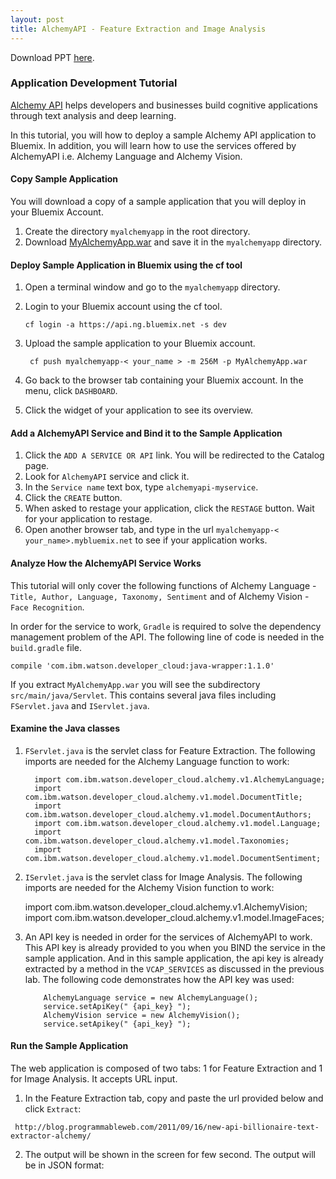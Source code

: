 ```yaml
---
layout: post
title: AlchemyAPI - Feature Extraction and Image Analysis
---
```

Download PPT [here](https://www.github.com/string-args/MyAlchemyApps).

### Application Development Tutorial

[Alchemy API](http://www.alchemyapi.com/) helps developers and businesses build cognitive applications through text analysis and deep learning.

In this tutorial, you will how to deploy a sample Alchemy API application to Bluemix. In addition, you will learn how to use the services offered by AlchemyAPI i.e. Alchemy Language and Alchemy Vision.

#### Copy Sample Application

You will download a copy of a sample application that you will deploy in your Bluemix Account.

1. Create the directory `myalchemyapp` in the root directory. 
2. Download [MyAlchemyApp.war](https://github.com/string-args/MyAlchemyApps) and save it in the `myalchemyapp` directory.

#### Deploy Sample Application in Bluemix using the cf tool

1. Open a terminal window and go to the `myalchemyapp` directory.
2. Login to your Bluemix account using the cf tool. 

    ` cf login -a https://api.ng.bluemix.net -s dev `

3. Upload the sample application to your Bluemix account.

     ` cf push myalchemyapp-< your_name > -m 256M -p MyAlchemyApp.war`

4. Go back to the browser tab containing your Bluemix account. In the menu, click `DASHBOARD`.
5. Click the widget of your application to see its overview.

#### Add a AlchemyAPI Service and Bind it to the Sample Application

1. Click the `ADD A SERVICE OR API` link. You will be redirected to the Catalog page.
2. Look for `AlchemyAPI` service and click it.
3. In the `Service name` text box, type `alchemyapi-myservice`.
4. Click the `CREATE` button.
5. When asked to restage your application, click the `RESTAGE` button. Wait for your application to restage.
6. Open another browser tab, and type in the url `myalchemyapp-< your_name>.mybluemix.net` to see if your application works.

#### Analyze How the AlchemyAPI Service Works

This tutorial will only cover the following functions of Alchemy Language - `Title, Author, Language, Taxonomy, Sentiment` and of Alchemy Vision - `Face Recognition`.

In order for the service to work, `Gradle` is required to solve the dependency management problem of the API. The following line of code is needed in the `build.gradle` file.

	compile 'com.ibm.watson.developer_cloud:java-wrapper:1.1.0'

If you extract `MyAlchemyApp.war` you will see the subdirectory `src/main/java/Servlet`. This contains several java files including `FServlet.java` and `IServlet.java`.

#### Examine the Java classes

1. `FServlet.java` is the servlet class for Feature Extraction. The following imports are needed for the Alchemy Language function to work:

         
         import com.ibm.watson.developer_cloud.alchemy.v1.AlchemyLanguage;
         import com.ibm.watson.developer_cloud.alchemy.v1.model.DocumentTitle;
         import com.ibm.watson.developer_cloud.alchemy.v1.model.DocumentAuthors;
         import com.ibm.watson.developer_cloud.alchemy.v1.model.Language;
         import com.ibm.watson.developer_cloud.alchemy.v1.model.Taxonomies;
         import com.ibm.watson.developer_cloud.alchemy.v1.model.DocumentSentiment; 
         

2. `IServlet.java` is the servlet class for Image Analysis. The following imports are needed for the Alchemy Vision function to work:

	 import com.ibm.watson.developer_cloud.alchemy.v1.AlchemyVision;
	 import com.ibm.watson.developer_cloud.alchemy.v1.model.ImageFaces;
	   
3. An API key is needed in order for the services of AlchemyAPI to work. This API key is already provided to you when you BIND the service in the sample application. And in this sample application, the api key is already extracted by a method in the `VCAP_SERVICES` as discussed in the previous lab. The following code demonstrates how the API key was used:

          
           AlchemyLanguage service = new AlchemyLanguage();
           service.setApiKey(" {api_key} ");
           AlchemyVision service = new AlchemyVision();
           service.setApikey(" {api_key} ");
           

#### Run the Sample Application

The web application is composed of two tabs: 1 for Feature Extraction and 1 for Image Analysis. It accepts URL input.

1. In the Feature Extraction tab, copy and paste the url provided below and click `Extract`:

 ` http://blog.programmableweb.com/2011/09/16/new-api-billionaire-text-extractor-alchemy/`

2. The output will be shown in the screen for few second. The output will be in JSON format:



	 
	
 

